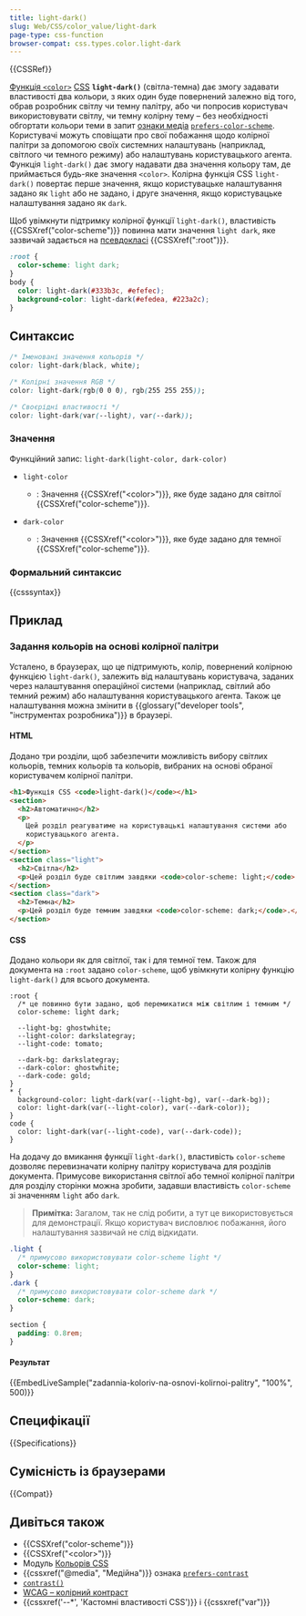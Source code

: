 ```yaml
---
title: light-dark()
slug: Web/CSS/color_value/light-dark
page-type: css-function
browser-compat: css.types.color.light-dark
---
```


{{CSSRef}}

[Функція `<color>`](/uk/docs/Web/CSS/CSS_Functions#funktsii-color) [CSS](/uk/docs/Web/CSS) **`light-dark()`** (світла-темна) дає змогу задавати властивості два кольори, з яких один буде повернений залежно від того, обрав розробник світлу чи темну палітру, або чи попросив користувач використовувати світлу, чи темну колірну тему – без необхідності обгортати кольори теми в запит [ознаки медіа](/uk/docs/Web/CSS/CSS_media_queries/Using_media_queries#natsilennia-na-oznaky-media) [`prefers-color-scheme`](/uk/docs/Web/CSS/@media/prefers-color-scheme).
Користувачі можуть сповіщати про свої побажання щодо колірної палітри за допомогою своїх системних налаштувань (наприклад, світлого чи темного режиму) або налаштувань користувацького агента. Функція `light-dark()` дає змогу надавати два значення кольору там, де приймається будь-яке значення `<color>`. Колірна функція CSS `light-dark()` повертає перше значення, якщо користувацьке налаштування задано як `light` або не задано, і друге значення, якщо користувацьке налаштування задано як `dark`.

Щоб увімкнути підтримку колірної функції `light-dark()`, властивість {{CSSXref("color-scheme")}} повинна мати значення `light dark`, яке зазвичай задається на [псевдокласі](/uk/docs/Web/CSS/Pseudo-classes) {{CSSXref(":root")}}.

```css
:root {
  color-scheme: light dark;
}
body {
  color: light-dark(#333b3c, #efefec);
  background-color: light-dark(#efedea, #223a2c);
}
```

## Синтаксис

```css
/* Іменовані значення кольорів */
color: light-dark(black, white);

/* Колірні значення RGB */
color: light-dark(rgb(0 0 0), rgb(255 255 255));

/* Своєрідні властивості */
color: light-dark(var(--light), var(--dark));
```

### Значення

Функційний запис: `light-dark(light-color, dark-color)`

- `light-color`

  - : Значення {{CSSXref("&lt;color&gt;")}}, яке буде задано для світлої {{CSSXref("color-scheme")}}.

- `dark-color`
  - : Значення {{CSSXref("&lt;color&gt;")}}, яке буде задано для темної {{CSSXref("color-scheme")}}.

### Формальний синтаксис

{{csssyntax}}

## Приклад

### Задання кольорів на основі колірної палітри

Усталено, в браузерах, що це підтримують, колір, повернений колірною функцією `light-dark()`, залежить від налаштувань користувача, заданих через налаштування операційної системи (наприклад, світлий або темний режим) або налаштування користувацького агента. Також це налаштування можна змінити в {{glossary("developer tools", "інструментах розробника")}} в браузері.

#### HTML

Додано три розділи, щоб забезпечити можливість вибору світлих кольорів, темних кольорів та кольорів, вибраних на основі обраної користувачем колірної палітри.

```html
<h1>Функція CSS <code>light-dark()</code></h1>
<section>
  <h2>Автоматично</h2>
  <p>
    Цей розділ реагуватиме на користувацькі налаштування системи або
    користувацького агента.
  </p>
</section>
<section class="light">
  <h2>Світла</h2>
  <p>Цей розділ буде світлим завдяки <code>color-scheme: light;</code>.</p>
</section>
<section class="dark">
  <h2>Темна</h2>
  <p>Цей розділ буде темним завдяки <code>color-scheme: dark;</code>.</p>
</section>
```

#### CSS

Додано кольори як для світлої, так і для темної тем. Також для документа на `:root` задано `color-scheme`, щоб увімкнути колірну функцію `light-dark()` для всього документа.

```css-nolint
:root {
  /* це повинно бути задано, щоб перемикатися між світлим і темним */
  color-scheme: light dark;

  --light-bg: ghostwhite;
  --light-color: darkslategray;
  --light-code: tomato;

  --dark-bg: darkslategray;
  --dark-color: ghostwhite;
  --dark-code: gold;
}
* {
  background-color: light-dark(var(--light-bg), var(--dark-bg));
  color: light-dark(var(--light-color), var(--dark-color));
}
code {
  color: light-dark(var(--light-code), var(--dark-code));
}
```

На додачу до вмикання функції `light-dark()`, властивість `color-scheme` дозволяє перевизначати колірну палітру користувача для розділів документа. Примусове використання світлої або темної колірної палітри для розділу сторінки можна зробити, задавши властивість `color-scheme` зі значенням `light` або `dark`.

> **Примітка:** Загалом, так не слід робити, а тут це використовується для демонстрації. Якщо користувач висловлює побажання, його налаштування зазвичай не слід відкидати.

```css
.light {
  /* примусово використовувати color-scheme light */
  color-scheme: light;
}
.dark {
  /* примусово використовувати color-scheme dark */
  color-scheme: dark;
}
```

```css hidden
section {
  padding: 0.8rem;
}
```

#### Результат

{{EmbedLiveSample("zadannia-koloriv-na-osnovi-kolirnoi-palitry", "100%", 500)}}

## Специфікації

{{Specifications}}

## Сумісність із браузерами

{{Compat}}

## Дивіться також

- {{CSSXref("color-scheme")}}
- {{CSSXref("&lt;color&gt;")}}
- Модуль [Кольорів CSS](/uk/docs/Web/CSS/CSS_colors)
- {{cssxref("@media", "Медійна")}} ознака [`prefers-contrast`](/uk/docs/Web/CSS/@media/prefers-contrast)
- [`contrast()`](/uk/docs/Web/CSS/filter-function/contrast)
- [WCAG – колірний контраст](/uk/docs/Web/Accessibility/Understanding_WCAG/Perceivable/Color_contrast)
- {{cssxref('--*', 'Кастомні властивості CSS')}} і {{cssxref("var")}}
